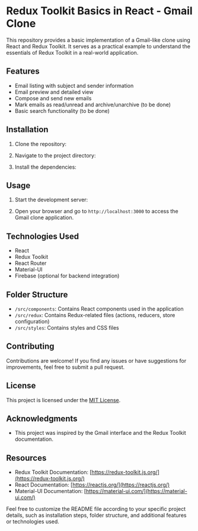 # Redux Toolkit Basics in React - Gmail Clone

This repository provides a basic implementation of a Gmail-like clone using React and Redux Toolkit. It serves as a practical example to understand the essentials of Redux Toolkit in a real-world application.

## Features

- Email listing with subject and sender information
- Email preview and detailed view
- Compose and send new emails
- Mark emails as read/unread and archive/unarchive (to be done)
- Basic search functionality (to be done)

## Installation

1. Clone the repository:


2. Navigate to the project directory:


3. Install the dependencies:


## Usage

1. Start the development server:


2. Open your browser and go to `http://localhost:3000` to access the Gmail clone application.

## Technologies Used

- React
- Redux Toolkit
- React Router
- Material-UI
- Firebase (optional for backend integration)

## Folder Structure

- `/src/components`: Contains React components used in the application
- `/src/redux`: Contains Redux-related files (actions, reducers, store configuration)
- `/src/styles`: Contains styles and CSS files

## Contributing

Contributions are welcome! If you find any issues or have suggestions for improvements, feel free to submit a pull request.

## License

This project is licensed under the [MIT License](LICENSE).

## Acknowledgments

- This project was inspired by the Gmail interface and the Redux Toolkit documentation.

## Resources

- Redux Toolkit Documentation: [https://redux-toolkit.js.org/](https://redux-toolkit.js.org/)
- React Documentation: [https://reactjs.org/](https://reactjs.org/)
- Material-UI Documentation: [https://material-ui.com/](https://material-ui.com/)

Feel free to customize the README file according to your specific project details, such as installation steps, folder structure, and additional features or technologies used.

